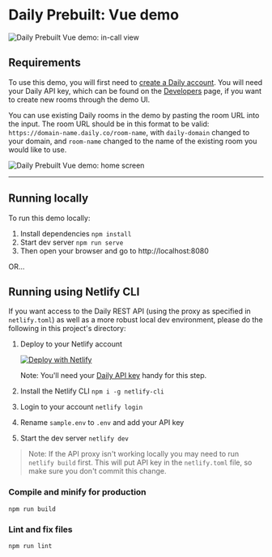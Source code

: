 # Daily Prebuilt: Vue demo

<img src="./vue-prebuilt.png" alt="Daily Prebuilt Vue demo: in-call view">

## Requirements

To use this demo, you will first need to [create a Daily account](https://dashboard.daily.co/signup). You will need your Daily API key, which can be found on the [Developers](https://dashboard.daily.co/developers) page, if you want to create new rooms through the demo UI.

You can use existing Daily rooms in the demo by pasting the room URL into the input. The room URL should be in this format to be valid: `https://domain-name.daily.co/room-name`, with `daily-domain` changed to your domain, and `room-name` changed to the name of the existing room you would like to use.

<img src="./vue-prebuilt-home.png" alt="Daily Prebuilt Vue demo: home screen">

---

## Running locally

To run this demo locally:

1. Install dependencies `npm install`
2. Start dev server `npm run serve`
3. Then open your browser and go to http://localhost:8080

OR...

## Running using Netlify CLI

If you want access to the Daily REST API (using the proxy as specified in `netlify.toml`) as well as a more robust local dev environment, please do the following in this project's directory:

1. Deploy to your Netlify account

   [![Deploy with Netlify](https://www.netlify.com/img/deploy/button.svg)](https://app.netlify.com/start/deploy?repository=https://github.com/daily-demos/vue-daily-prebuilt)

   Note: You'll need your [Daily API key](https://dashboard.daily.co/developers) handy for this step.

2. Install the Netlify CLI `npm i -g netlify-cli`
3. Login to your account `netlify login`
4. Rename `sample.env` to `.env` and add your API key
5. Start the dev server `netlify dev`

> Note: If the API proxy isn't working locally you may need to run `netlify build` first. This will put API key in the `netlify.toml` file, so make sure you don't commit this change.

### Compile and minify for production

```
npm run build
```

### Lint and fix files

```
npm run lint
```
